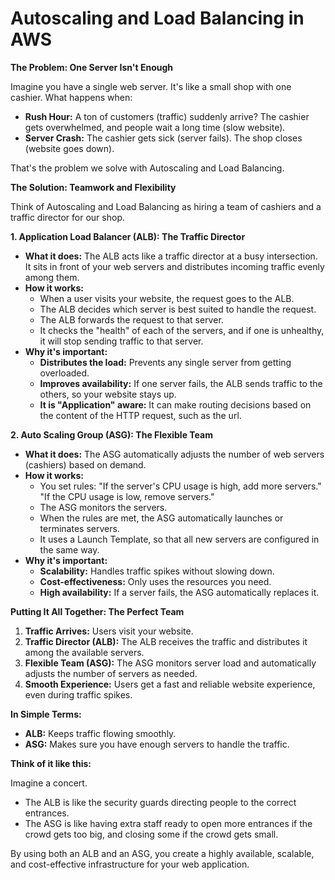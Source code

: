 # Autoscaling and Load Balancing in AWS

**The Problem: One Server Isn't Enough**

Imagine you have a single web server. It's like a small shop with one cashier. What happens when:

* **Rush Hour:** A ton of customers (traffic) suddenly arrive? The cashier gets overwhelmed, and people wait a long time (slow website).
* **Server Crash:** The cashier gets sick (server fails). The shop closes (website goes down).

That's the problem we solve with Autoscaling and Load Balancing.

**The Solution: Teamwork and Flexibility**

Think of Autoscaling and Load Balancing as hiring a team of cashiers and a traffic director for our shop.

**1. Application Load Balancer (ALB): The Traffic Director**

* **What it does:** The ALB acts like a traffic director at a busy intersection. It sits in front of your web servers and distributes incoming traffic evenly among them.
* **How it works:**
    * When a user visits your website, the request goes to the ALB.
    * The ALB decides which server is best suited to handle the request.
    * The ALB forwards the request to that server.
    * It checks the "health" of each of the servers, and if one is unhealthy, it will stop sending traffic to that server.
* **Why it's important:**
    * **Distributes the load:** Prevents any single server from getting overloaded.
    * **Improves availability:** If one server fails, the ALB sends traffic to the others, so your website stays up.
    * **It is "Application" aware:** It can make routing decisions based on the content of the HTTP request, such as the url.

**2. Auto Scaling Group (ASG): The Flexible Team**

* **What it does:** The ASG automatically adjusts the number of web servers (cashiers) based on demand.
* **How it works:**
    * You set rules: "If the server's CPU usage is high, add more servers." "If the CPU usage is low, remove servers."
    * The ASG monitors the servers.
    * When the rules are met, the ASG automatically launches or terminates servers.
    * It uses a Launch Template, so that all new servers are configured in the same way.
* **Why it's important:**
    * **Scalability:** Handles traffic spikes without slowing down.
    * **Cost-effectiveness:** Only uses the resources you need.
    * **High availability:** If a server fails, the ASG automatically replaces it.

**Putting It All Together: The Perfect Team**

1.  **Traffic Arrives:** Users visit your website.
2.  **Traffic Director (ALB):** The ALB receives the traffic and distributes it among the available servers.
3.  **Flexible Team (ASG):** The ASG monitors server load and automatically adjusts the number of servers as needed.
4.  **Smooth Experience:** Users get a fast and reliable website experience, even during traffic spikes.

**In Simple Terms:**

* **ALB:** Keeps traffic flowing smoothly.
* **ASG:** Makes sure you have enough servers to handle the traffic.

**Think of it like this:**

Imagine a concert.

* The ALB is like the security guards directing people to the correct entrances.
* The ASG is like having extra staff ready to open more entrances if the crowd gets too big, and closing some if the crowd gets small.

By using both an ALB and an ASG, you create a highly available, scalable, and cost-effective infrastructure for your web application.
